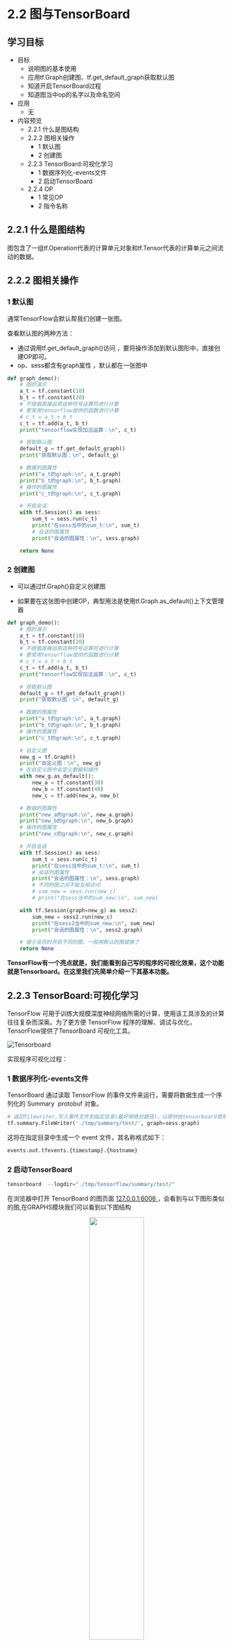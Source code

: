 # 2.2 图与TensorBoard

## 学习目标

- 目标
  * 说明图的基本使用
  * 应用tf.Graph创建图、tf.get_default_graph获取默认图
  * 知道开启TensorBoard过程
  * 知道图当中op的名字以及命名空间
- 应用
  - 无
- 内容预览
  - 2.2.1 什么是图结构
  - 2.2.2 图相关操作
    - 1 默认图
    - 2 创建图
  - 2.2.3 TensorBoard:可视化学习
    - 1 数据序列化-events文件 
    - 2 启动TensorBoard
  - 2.2.4 OP
    - 1 常见OP
    - 2 指令名称


## 2.2.1 什么是图结构

图包含了一组tf.Operation代表的计算单元对象和tf.Tensor代表的计算单元之间流动的数据。

## 2.2.2 图相关操作

### 1 默认图

通常TensorFlow会默认帮我们创建一张图。

查看默认图的两种方法：

- 通过调用tf.get_default_graph()访问 ，要将操作添加到默认图形中，直接创建OP即可。
- op、sess都含有graph属性 ，默认都在一张图中

```python
def graph_demo():
    # 图的演示
    a_t = tf.constant(10)
    b_t = tf.constant(20)
    # 不提倡直接运用这种符号运算符进行计算
    # 更常用tensorflow提供的函数进行计算
    # c_t = a_t + b_t
    c_t = tf.add(a_t, b_t)
    print("tensorflow实现加法运算：\n", c_t)

    # 获取默认图
    default_g = tf.get_default_graph()
    print("获取默认图：\n", default_g)

    # 数据的图属性
    print("a_t的graph:\n", a_t.graph)
    print("b_t的graph:\n", b_t.graph)
    # 操作的图属性
    print("c_t的graph:\n", c_t.graph)

    # 开启会话
    with tf.Session() as sess:
        sum_t = sess.run(c_t)
        print("在sess当中的sum_t:\n", sum_t)
        # 会话的图属性
        print("会话的图属性：\n", sess.graph)

    return None
```

### 2 创建图

- 可以通过tf.Graph()自定义创建图

- 如果要在这张图中创建OP，典型用法是使用tf.Graph.as_default()上下文管理器

```python
def graph_demo():
    # 图的演示
    a_t = tf.constant(10)
    b_t = tf.constant(20)
    # 不提倡直接运用这种符号运算符进行计算
    # 更常用tensorflow提供的函数进行计算
    # c_t = a_t + b_t
    c_t = tf.add(a_t, b_t)
    print("tensorflow实现加法运算：\n", c_t)

    # 获取默认图
    default_g = tf.get_default_graph()
    print("获取默认图：\n", default_g)

    # 数据的图属性
    print("a_t的graph:\n", a_t.graph)
    print("b_t的graph:\n", b_t.graph)
    # 操作的图属性
    print("c_t的graph:\n", c_t.graph)

    # 自定义图
    new_g = tf.Graph()
    print("自定义图：\n", new_g)
    # 在自定义图中去定义数据和操作
    with new_g.as_default():
        new_a = tf.constant(30)
        new_b = tf.constant(40)
        new_c = tf.add(new_a, new_b)

    # 数据的图属性
    print("new_a的graph:\n", new_a.graph)
    print("new_b的graph:\n", new_b.graph)
    # 操作的图属性
    print("new_c的graph:\n", new_c.graph)

    # 开启会话
    with tf.Session() as sess:
        sum_t = sess.run(c_t)
        print("在sess当中的sum_t:\n", sum_t)
        # 会话的图属性
        print("会话的图属性：\n", sess.graph)
        # 不同的图之间不能互相访问
        # sum_new = sess.run(new_c)
        # print("在sess当中的sum_new:\n", sum_new)

    with tf.Session(graph=new_g) as sess2:
        sum_new = sess2.run(new_c)
        print("在sess2当中的sum_new:\n", sum_new)
        print("会话的图属性：\n", sess2.graph)

    # 很少会同时开启不同的图，一般用默认的图就够了
    return None
```

**TensorFlow有一个亮点就是，我们能看到自己写的程序的可视化效果，这个功能就是Tensorboard。在这里我们先简单介绍一下其基本功能。**

## 2.2.3 TensorBoard:可视化学习

TensorFlow 可用于训练大规模深度神经网络所需的计算，使用该工具涉及的计算往往复杂而深奥。为了更方便 TensorFlow 程序的理解、调试与优化，TensorFlow提供了TensorBoard 可视化工具。

![Tensorboard](../images/Tensorboard.png)

实现程序可视化过程：

### 1 数据序列化-events文件 

TensorBoard 通过读取 TensorFlow 的事件文件来运行，需要将数据生成一个序列化的 Summary  protobuf 对象。

```python
# 返回filewriter,写入事件文件到指定目录(最好用绝对路径)，以提供给tensorboard使用
tf.summary.FileWriter('./tmp/summary/test/', graph=sess.graph)
```

这将在指定目录中生成一个 event 文件，其名称格式如下：

```python
events.out.tfevents.{timestamp}.{hostname}
```

### 2 启动TensorBoard

```python
tensorboard  --logdir="./tmp/tensorflow/summary/test/"
```

在浏览器中打开 TensorBoard 的图页面 [127.0.0.1:6006 ](http://127.0.0.1:6006 )，会看到与以下图形类似的图,在GRAPHS模块我们可以看到以下图结构

<center><img src="../images/add图.png" width="50%"/></center>

## 2.2.4 OP

### 2.2.4.1 常见OP

哪些是OP？

| 类型           | 实例                                                 |
| -------------- | ---------------------------------------------------- |
| 标量运算       | add, sub, mul, div, exp, log, greater, less, equal   |
| 向量运算       | concat, slice, splot, constant, rank, shape, shuffle |
| 矩阵运算       | matmul, matrixinverse, matrixdateminant              |
| 带状态的运算   | Variable, assgin, assginadd                          |
| 神经网络组件   | softmax, sigmoid, relu,convolution,max_pool          |
| 存储, 恢复     | Save, Restroe                                        |
| 队列及同步运算 | Enqueue, Dequeue, MutexAcquire, MutexRelease         |
| 控制流         | Merge, Switch, Enter, Leave, NextIteration           |

> 一个操作对象（Operation）是TensorFlow图中的一个节点, 可以接收0个或者多个输入Tensor, 并且可以输出0个或者多个Tensor，**Operation**对象是通过op构造函数（如tf.matmul()）创建的。
>
> 例如: **c = tf.matmul(a, b)** 创建了一个Operation对象，类型为 **MatMul**类型, 它将张量a, b作为输入，c作为输出,，并且输出数据，打印的时候也是打印的数据。其中tf.matmul()是函数，在执行matmul函数的过程中会通过MatMul类创建一个与之对应的对象

```python
# 实现一个加法运算
con_a = tf.constant(3.0)
con_b = tf.constant(4.0)

sum_c = tf.add(con_a, con_b)

print("打印con_a：\n", con_a)
print("打印con_b：\n", con_b)
print("打印sum_c：\n", sum_c)
```

打印语句会生成：

```python
打印con_a：
 Tensor("Const:0", shape=(), dtype=float32)
打印con_b：
 Tensor("Const_1:0", shape=(), dtype=float32)
打印sum_c：
 Tensor("Add:0", shape=(), dtype=float32)
```

注意，**打印出来的是张量值，可以理解成OP当中包含了这个值。并且每一个OP指令都对应一个唯一的名称，如上面的Const:0，这个在TensorBoard上面也可以显示**

请注意，tf.Tensor 对象以输出该张量的 tf.Operation 明确命名。张量名称的形式为 "&lt;OP_NAME&gt;:&lt;i&gt;"，其中：

- "&lt;OP_NAME&gt;" 是生成该张量的指令的名称
- "&lt;i&gt;" 是一个整数，它表示该张量在指令的输出中的索引

### 2.2.4.2 指令名称

tf.Graph对象为其包含的 tf.Operation对象定义的一个**命名空间**。TensorFlow 会自动为图中的每个指令选择一个唯一名称，用户也可以指定描述性名称，使程序阅读起来更轻松。我们可以以以下方式改写指令名称

* 每个创建新的 tf.Operation 或返回新的 tf.Tensor 的 API 函数可以接受可选的 name 参数。

例如，tf.constant(42.0, name="answer") 创建了一个名为 "answer" 的新 tf.Operation 并返回一个名为 "answer:0" 的 tf.Tensor。如果默认图已包含名为 "answer" 的指令，则 TensorFlow 会在名称上附加 "1"、"2" 等字符，以便让名称具有唯一性。


* 当修改好之后，我们在Tensorboard显示的名字也会被修改

```python
a = tf.constant(3.0, name="a")
b = tf.constant(4.0, name="b" )
```

![OP名字修改](../images/OP名字修改.png)